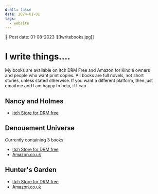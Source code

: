 ```yaml
---
draft: false
date: 2024-01-01
tags:
  - website
---
```


📆 Post date: 01-08-2023
![[Iwritebooks.jpg]]

# I write things....

My books are available on Itch DRM Free and Amazon for Kindle owners and people who want print copies. All books are full novels, not short stories, unless stated otherwise. If you want a different platform, then just email me and I am happy to help, if I can.

## Nancy and Holmes

- [Itch Store for DRM free](https://hexdsl.itch.io/)

## Denouement Universe

Currently containing 3 books

- [Itch Store for DRM free](https://hexdsl.itch.io/denouement1/)
- [Amazon.co.uk](https://www.amazon.co.uk/dp/B0B4FG4YFF)

## Hunter's Garden

- [Itch Store for DRM free](https://hexdsl.itch.io/hunters-garden)
- [Amazon.co.uk](https://www.amazon.co.uk/dp/B09NMDSQ1K)
